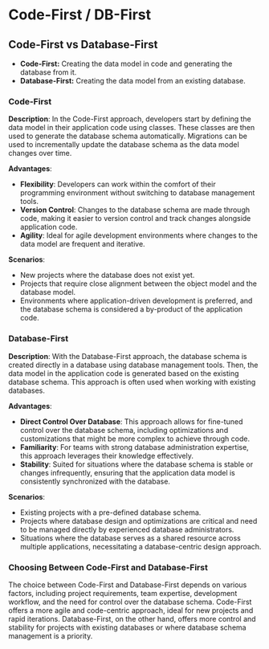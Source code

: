 # Code-First / DB-First

## Code-First vs Database-First

- **Code-First:** Creating the data model in code and generating the database from it.
- **Database-First:** Creating the data model from an existing database.

### **Code-First**

**Description**: In the Code-First approach, developers start by defining the data model in their application code using classes. These classes are then used to generate the database schema automatically. Migrations can be used to incrementally update the database schema as the data model changes over time.

**Advantages**:

- **Flexibility**: Developers can work within the comfort of their programming environment without switching to database management tools.
- **Version Control**: Changes to the database schema are made through code, making it easier to version control and track changes alongside application code.
- **Agility**: Ideal for agile development environments where changes to the data model are frequent and iterative.

**Scenarios**:

- New projects where the database does not exist yet.
- Projects that require close alignment between the object model and the database model.
- Environments where application-driven development is preferred, and the database schema is considered a by-product of the application code.

### **Database-First**

**Description**: With the Database-First approach, the database schema is created directly in a database using database management tools. Then, the data model in the application code is generated based on the existing database schema. This approach is often used when working with existing databases.

**Advantages**:

- **Direct Control Over Database**: This approach allows for fine-tuned control over the database schema, including optimizations and customizations that might be more complex to achieve through code.
- **Familiarity**: For teams with strong database administration expertise, this approach leverages their knowledge effectively.
- **Stability**: Suited for situations where the database schema is stable or changes infrequently, ensuring that the application data model is consistently synchronized with the database.

**Scenarios**:

- Existing projects with a pre-defined database schema.
- Projects where database design and optimizations are critical and need to be managed directly by experienced database administrators.
- Situations where the database serves as a shared resource across multiple applications, necessitating a database-centric design approach.

### **Choosing Between Code-First and Database-First**

The choice between Code-First and Database-First depends on various factors, including project requirements, team expertise, development workflow, and the need for control over the database schema. Code-First offers a more agile and code-centric approach, ideal for new projects and rapid iterations. Database-First, on the other hand, offers more control and stability for projects with existing databases or where database schema management is a priority.
